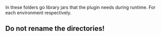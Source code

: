In these folders go library jars that the plugin needs during runtime.
For each environment respectively.

## Do not rename the directories!
